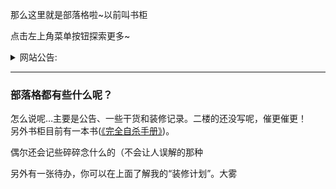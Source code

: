 那么这里就是部落格啦~<Badge type="success">以前叫书柜</Badge>

点击左上角菜单按钮探索更多~

<details>
<summary>网站公告:</summary>

[网站正式启用新域名](/site/new-domain)(2022.01.09)<br />
[为什么网站在中国大陆无法访问？](/site/down-china)(2021.10.22)<br />
[《天气简报》更新调整公告](/weather)(2021.10.11)<br />
[关于网站暂停新内容更新的通知](/site/paused)(2021.10.08)

</details>

---
### 部落格都有些什么呢？
怎么说呢…主要是公告、一些干货和装修记录。<Badge type="tip">二楼的还没写呢，催更催更！</Badge><br />另外书柜目前有一本书([《完全自杀手册》](/CSM))。

偶尔还会记些碎碎念什么的（<Badge type="success">不会让人误解的那种</Badge>

另外有一张待办，你可以在上面了解我的“装修计划”。<Badge>大雾</Badge>